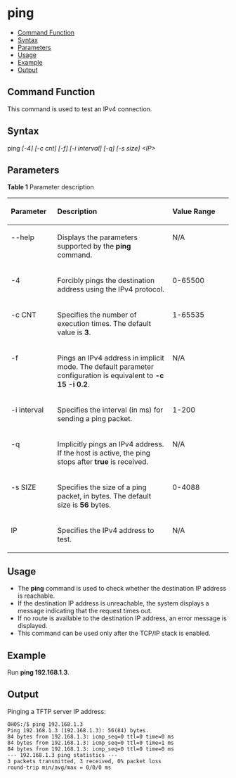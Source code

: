 # ping<a name="EN-US_TOPIC_0000001133846496"></a>

-   [Command Function](#section119672573385)
-   [Syntax](#section869419010390)
-   [Parameters](#section9877183173918)
-   [Usage](#section1097046193914)
-   [Example](#section14564129113911)
-   [Output](#section1621732891215)

## Command Function<a name="section119672573385"></a>

This command is used to test an IPv4 connection.

## Syntax<a name="section869419010390"></a>

ping  _\[-4\] \[-c cnt\] \[-f\] \[-i interval\] \[-q\] \[-s size\] <IP\>_

## Parameters<a name="section9877183173918"></a>

**Table  1**  Parameter description

<a name="table2664mcpsimp"></a>
<table><thead align="left"><tr id="row2670mcpsimp"><th class="cellrowborder" valign="top" width="21%" id="mcps1.2.4.1.1"><p id="p2672mcpsimp"><a name="p2672mcpsimp"></a><a name="p2672mcpsimp"></a><strong id="b8570451611622"><a name="b8570451611622"></a><a name="b8570451611622"></a>Parameter</strong></p>
</th>
<th class="cellrowborder" valign="top" width="52%" id="mcps1.2.4.1.2"><p id="p2674mcpsimp"><a name="p2674mcpsimp"></a><a name="p2674mcpsimp"></a><strong id="b18214141162620"><a name="b18214141162620"></a><a name="b18214141162620"></a>Description</strong></p>
</th>
<th class="cellrowborder" valign="top" width="27%" id="mcps1.2.4.1.3"><p id="p2676mcpsimp"><a name="p2676mcpsimp"></a><a name="p2676mcpsimp"></a><strong id="b54224635611622"><a name="b54224635611622"></a><a name="b54224635611622"></a>Value Range</strong></p>
</th>
</tr>
</thead>
<tbody><tr id="row02916415585"><td class="cellrowborder" valign="top" width="21%" headers="mcps1.2.4.1.1 "><p id="p1028111418588"><a name="p1028111418588"></a><a name="p1028111418588"></a>--help</p>
</td>
<td class="cellrowborder" valign="top" width="52%" headers="mcps1.2.4.1.2 "><p id="p122810445818"><a name="p122810445818"></a><a name="p122810445818"></a>Displays the parameters supported by the <strong id="b1796144112279"><a name="b1796144112279"></a><a name="b1796144112279"></a>ping</strong> command.</p>
</td>
<td class="cellrowborder" valign="top" width="27%" headers="mcps1.2.4.1.3 "><p id="p1028118410584"><a name="p1028118410584"></a><a name="p1028118410584"></a>N/A</p>
</td>
</tr>
<tr id="row15291104105819"><td class="cellrowborder" valign="top" width="21%" headers="mcps1.2.4.1.1 "><p id="p3281747588"><a name="p3281747588"></a><a name="p3281747588"></a>-4</p>
</td>
<td class="cellrowborder" valign="top" width="52%" headers="mcps1.2.4.1.2 "><p id="p16281846585"><a name="p16281846585"></a><a name="p16281846585"></a>Forcibly pings the destination address using the IPv4 protocol.</p>
</td>
<td class="cellrowborder" valign="top" width="27%" headers="mcps1.2.4.1.3 "><p id="p202811548588"><a name="p202811548588"></a><a name="p202811548588"></a>0-65500</p>
</td>
</tr>
<tr id="row82911540582"><td class="cellrowborder" valign="top" width="21%" headers="mcps1.2.4.1.1 "><p id="p18281646583"><a name="p18281646583"></a><a name="p18281646583"></a>-c CNT</p>
</td>
<td class="cellrowborder" valign="top" width="52%" headers="mcps1.2.4.1.2 "><p id="p1281248583"><a name="p1281248583"></a><a name="p1281248583"></a>Specifies the number of execution times. The default value is <strong id="b209506262288"><a name="b209506262288"></a><a name="b209506262288"></a>3</strong>.</p>
</td>
<td class="cellrowborder" valign="top" width="27%" headers="mcps1.2.4.1.3 "><p id="p528111412581"><a name="p528111412581"></a><a name="p528111412581"></a>1-65535</p>
</td>
</tr>
<tr id="row112911545588"><td class="cellrowborder" valign="top" width="21%" headers="mcps1.2.4.1.1 "><p id="p1028154135811"><a name="p1028154135811"></a><a name="p1028154135811"></a>-f</p>
</td>
<td class="cellrowborder" valign="top" width="52%" headers="mcps1.2.4.1.2 "><p id="p22811642583"><a name="p22811642583"></a><a name="p22811642583"></a>Pings an IPv4 address in implicit mode. The default parameter configuration is equivalent to <strong id="b12261222102915"><a name="b12261222102915"></a><a name="b12261222102915"></a>-c 15 -i 0.2</strong>.</p>
</td>
<td class="cellrowborder" valign="top" width="27%" headers="mcps1.2.4.1.3 "><p id="p628118425815"><a name="p628118425815"></a><a name="p628118425815"></a>N/A</p>
</td>
</tr>
<tr id="row192917495812"><td class="cellrowborder" valign="top" width="21%" headers="mcps1.2.4.1.1 "><p id="p02811416589"><a name="p02811416589"></a><a name="p02811416589"></a>-i interval</p>
</td>
<td class="cellrowborder" valign="top" width="52%" headers="mcps1.2.4.1.2 "><p id="p15281184125813"><a name="p15281184125813"></a><a name="p15281184125813"></a>Specifies the interval (in ms) for sending a ping packet.</p>
</td>
<td class="cellrowborder" valign="top" width="27%" headers="mcps1.2.4.1.3 "><p id="p5281144195811"><a name="p5281144195811"></a><a name="p5281144195811"></a>1-200</p>
</td>
</tr>
<tr id="row182911647586"><td class="cellrowborder" valign="top" width="21%" headers="mcps1.2.4.1.1 "><p id="p17281840587"><a name="p17281840587"></a><a name="p17281840587"></a>-q</p>
</td>
<td class="cellrowborder" valign="top" width="52%" headers="mcps1.2.4.1.2 "><p id="p13281124155815"><a name="p13281124155815"></a><a name="p13281124155815"></a>Implicitly pings an IPv4 address. If the host is active, the ping stops after <strong id="b3813112783011"><a name="b3813112783011"></a><a name="b3813112783011"></a>true</strong> is received.</p>
</td>
<td class="cellrowborder" valign="top" width="27%" headers="mcps1.2.4.1.3 "><p id="p182811240582"><a name="p182811240582"></a><a name="p182811240582"></a>N/A</p>
</td>
</tr>
<tr id="row92900485818"><td class="cellrowborder" valign="top" width="21%" headers="mcps1.2.4.1.1 "><p id="p5281124125815"><a name="p5281124125815"></a><a name="p5281124125815"></a>-s SIZE</p>
</td>
<td class="cellrowborder" valign="top" width="52%" headers="mcps1.2.4.1.2 "><p id="p12281154165819"><a name="p12281154165819"></a><a name="p12281154165819"></a>Specifies the size of a ping packet, in bytes. The default size is <strong id="b145002224316"><a name="b145002224316"></a><a name="b145002224316"></a>56</strong> bytes.</p>
</td>
<td class="cellrowborder" valign="top" width="27%" headers="mcps1.2.4.1.3 "><p id="p13281341582"><a name="p13281341582"></a><a name="p13281341582"></a>0-4088</p>
</td>
</tr>
<tr id="row1529016465815"><td class="cellrowborder" valign="top" width="21%" headers="mcps1.2.4.1.1 "><p id="p202818413586"><a name="p202818413586"></a><a name="p202818413586"></a>IP</p>
</td>
<td class="cellrowborder" valign="top" width="52%" headers="mcps1.2.4.1.2 "><p id="p4282545588"><a name="p4282545588"></a><a name="p4282545588"></a>Specifies the IPv4 address to test.</p>
</td>
<td class="cellrowborder" valign="top" width="27%" headers="mcps1.2.4.1.3 "><p id="p1928284155810"><a name="p1928284155810"></a><a name="p1928284155810"></a>N/A</p>
</td>
</tr>
</tbody>
</table>

## Usage<a name="section1097046193914"></a>

-   The  **ping**  command is used to check whether the destination IP address is reachable.
-   If the destination IP address is unreachable, the system displays a message indicating that the request times out.
-   If no route is available to the destination IP address, an error message is displayed.
-   This command can be used only after the TCP/IP stack is enabled.

## Example<a name="section14564129113911"></a>

Run  **ping 192.168.1.3**.

## Output<a name="section1621732891215"></a>

Pinging a TFTP server IP address:

```
OHOS:/$ ping 192.168.1.3
Ping 192.168.1.3 (192.168.1.3): 56(84) bytes.
84 bytes from 192.168.1.3: icmp_seq=0 ttl=0 time=0 ms
84 bytes from 192.168.1.3: icmp_seq=0 ttl=0 time=1 ms
84 bytes from 192.168.1.3: icmp_seq=0 ttl=0 time=0 ms
--- 192.168.1.3 ping statistics ---
3 packets transmitted, 3 received, 0% packet loss
round-trip min/avg/max = 0/0/0 ms
```

